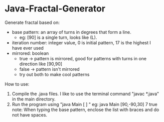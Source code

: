 # Java-Fractal-Generator
Generate fractal based on:       
 * base pattern: an array of turns in degrees that form a line.  
    - eg: [90] is a single turn, looks like (L).
 * iteration number: integer value, 0 is initial pattern, 17 is the highest I have ever used
 * mirrored: boolean
    - true -> pattern is mirrored, good for patterns with turns in one direction like [90,90]
    - false -> pattern isn't mirrored
    - try out both to make cool patterns
 
How to use:
  1. Compile the .java files. I like to use the terminal command "javac *.java" in the main directory.
  2. Run the program using "java Main [ <angle list>] <iteration> <mirrored>"
      eg: java Main [90,-90,30] 7 true
      note: When typing the base pattern, enclose the list with braces and do not have spaces.
